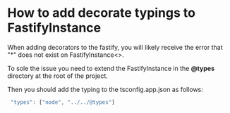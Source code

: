 # How to add decorate typings to FastifyInstance
When adding decorators to the fastify, you will likely receive the error that "*" does not exist on FastifyInstance<>.

To sole the issue you need to extend the FastifyInstance in the **@types** directory at the root of the project.

Then you should add the typing to the tsconfig.app.json as follows:

```typescript
 "types": ["node", "../../@types"]
```